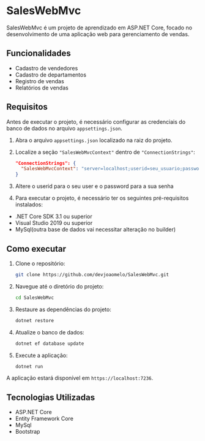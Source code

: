 # SalesWebMvc

SalesWebMvc é um projeto de aprendizado em ASP.NET Core, focado no desenvolvimento de uma aplicação web para gerenciamento de vendas.

## Funcionalidades

- Cadastro de vendedores
- Cadastro de departamentos
- Registro de vendas
- Relatórios de vendas

## Requisitos

Antes de executar o projeto, é necessário configurar as credenciais do banco de dados no arquivo `appsettings.json`.

1. Abra o arquivo `appsettings.json` localizado na raiz do projeto.

2. Localize a seção `"SalesWebMvcContext"` dentro de `"ConnectionStrings"`:

   ```json
   "ConnectionStrings": {
     "SalesWebMvcContext": "server=localhost;userid=seu_usuario;password=sua_senha;database=saleswebmvcappdb"
   }

3. Altere o userid para o seu user e o password para a sua senha

4. Para executar o projeto, é necessário ter os seguintes pré-requisitos instalados:

- .NET Core SDK 3.1 ou superior
- Visual Studio 2019 ou superior
- MySql(outra base de dados vai necessitar alteração no builder)

## Como executar

1. Clone o repositório:
    ```sh
    git clone https://github.com/devjoaomelo/SalesWebMvc.git
    ```

2. Navegue até o diretório do projeto:
    ```sh
    cd SalesWebMvc
    ```

3. Restaure as dependências do projeto:
    ```sh
    dotnet restore
    ```

4. Atualize o banco de dados:
    ```sh
    dotnet ef database update
    ```

5. Execute a aplicação:
    ```sh
    dotnet run
    ```

A aplicação estará disponível em `https://localhost:7236`.

## Tecnologias Utilizadas

- ASP.NET Core
- Entity Framework Core
- MySql
- Bootstrap
